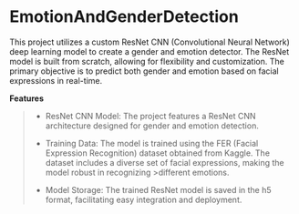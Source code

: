 # EmotionAndGenderDetection

This project utilizes a custom ResNet CNN (Convolutional Neural Network) deep learning model to create a gender and emotion detector. The ResNet model is built from scratch, allowing for flexibility and customization. The primary objective is to predict both gender and emotion based on facial expressions in real-time.

**Features**
>* ResNet CNN Model: The project features a ResNet CNN architecture designed for gender and emotion detection.
>
>* Training Data: The model is trained using the FER (Facial Expression Recognition) dataset obtained from Kaggle. The dataset includes a diverse set of facial expressions, making the model robust in recognizing >different emotions.
>
>* Model Storage: The trained ResNet model is saved in the h5 format, facilitating easy integration and deployment.
